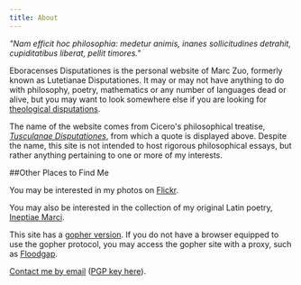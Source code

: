 ```yaml
---
title: About
---
```


_"Nam efficit hoc philosophia: medetur animis, inanes sollicitudines detrahit, cupiditatibus liberat, pellit timores."_

Eboracenses Disputationes is the personal website of Marc Zuo, formerly known as Lutetianae
Disputationes. It may or may not have anything to do with philosophy, poetry, mathematics or any
number of languages dead or alive, but you may want to look somewhere else if you are looking for
[theological disputations](https://en.wikipedia.org/wiki/Disputation).

The name of the website comes from Cicero's philosophical treatise, [_Tusculanae
Disputationes_](https://en.wikipedia.org/wiki/Tusculanae_Disputationes), from which a quote is displayed above. Despite
the name, this site is not intended to host rigorous philosophical essays, but rather anything pertaining to one or more
of my interests.

##Other Places to Find Me

You may be interested in my photos on [Flickr](https://www.flickr.com/photos/zuocius/).

You may also be interested in the collection of my original Latin poetry, [Ineptiae
Marci](http://ineptiae.tumblr.com).

This site has a [gopher version](gopher://gopher.disputationes.net). If you do not have a browser
equipped to use the gopher protocol, you may access the gopher site with a proxy, such as
[Floodgap](http://gopher.floodgap.com/gopher/gw?a=gopher://gopher.disputationes.net).

[Contact me by email](mailto:marc@disputationes.net) ([PGP key here](https://sks-keyservers.net/pks/lookup?op=get&search=0xCD712062CF2A5857)).
